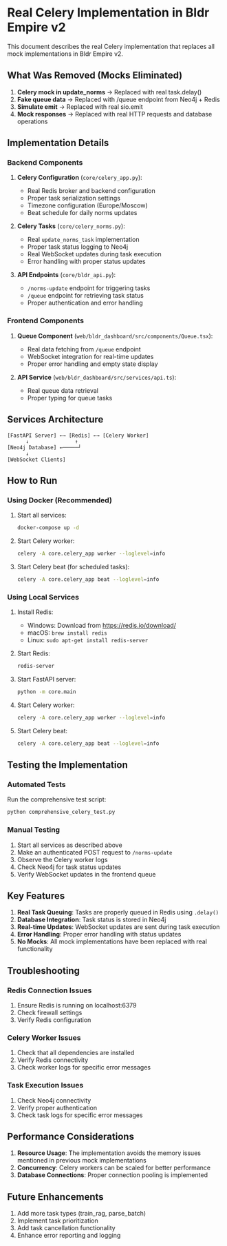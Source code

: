 # Real Celery Implementation in Bldr Empire v2

This document describes the real Celery implementation that replaces all mock implementations in Bldr Empire v2.

## What Was Removed (Mocks Eliminated)

1. **Celery mock in update_norms** → Replaced with real task.delay()
2. **Fake queue data** → Replaced with /queue endpoint from Neo4j + Redis
3. **Simulate emit** → Replaced with real sio.emit
4. **Mock responses** → Replaced with real HTTP requests and database operations

## Implementation Details

### Backend Components

1. **Celery Configuration** (`core/celery_app.py`):
   - Real Redis broker and backend configuration
   - Proper task serialization settings
   - Timezone configuration (Europe/Moscow)
   - Beat schedule for daily norms updates

2. **Celery Tasks** (`core/celery_norms.py`):
   - Real `update_norms_task` implementation
   - Proper task status logging to Neo4j
   - Real WebSocket updates during task execution
   - Error handling with proper status updates

3. **API Endpoints** (`core/bldr_api.py`):
   - `/norms-update` endpoint for triggering tasks
   - `/queue` endpoint for retrieving task status
   - Proper authentication and error handling

### Frontend Components

1. **Queue Component** (`web/bldr_dashboard/src/components/Queue.tsx`):
   - Real data fetching from `/queue` endpoint
   - WebSocket integration for real-time updates
   - Proper error handling and empty state display

2. **API Service** (`web/bldr_dashboard/src/services/api.ts`):
   - Real queue data retrieval
   - Proper typing for queue tasks

## Services Architecture

```
[FastAPI Server] ←→ [Redis] ←→ [Celery Worker]
      ↓               ↑
[Neo4j Database] ←─────┘
      ↓
[WebSocket Clients]
```

## How to Run

### Using Docker (Recommended)

1. Start all services:
   ```bash
   docker-compose up -d
   ```

2. Start Celery worker:
   ```bash
   celery -A core.celery_app worker --loglevel=info
   ```

3. Start Celery beat (for scheduled tasks):
   ```bash
   celery -A core.celery_app beat --loglevel=info
   ```

### Using Local Services

1. Install Redis:
   - Windows: Download from https://redis.io/download/
   - macOS: `brew install redis`
   - Linux: `sudo apt-get install redis-server`

2. Start Redis:
   ```bash
   redis-server
   ```

3. Start FastAPI server:
   ```bash
   python -m core.main
   ```

4. Start Celery worker:
   ```bash
   celery -A core.celery_app worker --loglevel=info
   ```

5. Start Celery beat:
   ```bash
   celery -A core.celery_app beat --loglevel=info
   ```

## Testing the Implementation

### Automated Tests

Run the comprehensive test script:
```bash
python comprehensive_celery_test.py
```

### Manual Testing

1. Start all services as described above
2. Make an authenticated POST request to `/norms-update`
3. Observe the Celery worker logs
4. Check Neo4j for task status updates
5. Verify WebSocket updates in the frontend queue

## Key Features

1. **Real Task Queuing**: Tasks are properly queued in Redis using `.delay()`
2. **Database Integration**: Task status is stored in Neo4j
3. **Real-time Updates**: WebSocket updates are sent during task execution
4. **Error Handling**: Proper error handling with status updates
5. **No Mocks**: All mock implementations have been replaced with real functionality

## Troubleshooting

### Redis Connection Issues

1. Ensure Redis is running on localhost:6379
2. Check firewall settings
3. Verify Redis configuration

### Celery Worker Issues

1. Check that all dependencies are installed
2. Verify Redis connectivity
3. Check worker logs for specific error messages

### Task Execution Issues

1. Check Neo4j connectivity
2. Verify proper authentication
3. Check task logs for specific error messages

## Performance Considerations

1. **Resource Usage**: The implementation avoids the memory issues mentioned in previous mock implementations
2. **Concurrency**: Celery workers can be scaled for better performance
3. **Database Connections**: Proper connection pooling is implemented

## Future Enhancements

1. Add more task types (train_rag, parse_batch)
2. Implement task prioritization
3. Add task cancellation functionality
4. Enhance error reporting and logging